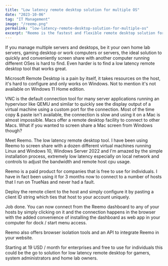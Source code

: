 ```yaml
---
title: "Low latency remote desktop solution for multiple OS"
date: "2023-10-06"
tag: "IT Management"
image: "/reemo.png"
permalink: "low-latency-remote-desktop-solution-for-multiple-os"
excerpt: "Reemo is the fastest and flexible remote desktop solution for low latency remote connections."
---
```


If you manage multiple servers and desktops, be it your own home lab servers, gaming desktop or work computers or servers, the ideal solution to quickly and conveniently screen share with another computer running different OSes is hard to find. Even harder is to find a low latency remote desktop tool that works great.

Microsoft Remote Desktop is a pain by itself, it takes resources on the host, it's hard to configure and only works on Windows. Not to mention it's not available on Windows 11 Home edition.

VNC is the default connection tool for many server applications running an hypervisor like QEMU and similar to quickly see the display output of a virtual machine using a custom port for the connection. Most of the time copy & paste isn't available, the connection is slow and using it on a Mac is almost impossible. Macs offer a remote desktop facility to connect to other Macs. What if you wanted to screen share a Mac screen from Windows though?

Meet Reemo. The low latency remote desktop tool.
I have been using Reemo to screen share with a dozen different virtual machines running Linux and Windows 10, Windows Server 2022 and I'm amazed by the simple installation process, extremely low latency especially on local network and controls to adjust the bandwidth and remote host cpu usage.

Reemo is a paid product for companies that is free to use for individuals. I have in fact been using it for 3 months now to connect to a number of hosts that I run on TrueNas and never had a fault.

Deploy the remote client to the host and simply configure it by pasting a client ID string which ties that host to your account uniquely.

Job done. You can now connect from the Reemo dashboard to any of your hosts by simply clicking on it and the connection happens in the browser with the added convenience of installing the dashboard as web app in your computer for dock / start menu access.

Reemo also offers browser isolation tools and an API to integrate Reemo in your website.

Starting at 19 USD / month for enterprises and free to use for individuals this could be the go to solution for low latency remote desktop for gamers, system administrators and home lab owners. 